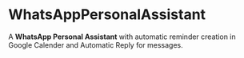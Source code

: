 # WhatsAppPersonalAssistant
A <b>WhatsApp Personal Assistant</b> with automatic reminder creation in Google Calender and Automatic Reply for messages.
